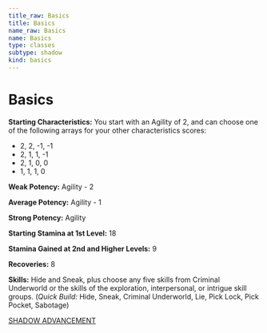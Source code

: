 ```yaml
---
title_raw: Basics
title: Basics
name_raw: Basics
name: Basics
type: classes
subtype: shadow
kind: basics
---
```


# Basics

**Starting Characteristics:** You start with an Agility of 2, and can choose one of the following arrays for your other characteristics scores:

- 2, 2, -1, -1
- 2, 1, 1, -1
- 2, 1, 0, 0
- 1, 1, 1, 0

**Weak Potency:** Agility - 2

**Average Potency:** Agility - 1

**Strong Potency:** Agility

**Starting Stamina at 1st Level:** 18

**Stamina Gained at 2nd and Higher Levels:** 9

**Recoveries:** 8

**Skills:** Hide and Sneak, plus choose any five skills from Criminal Underworld or the skills of the exploration, interpersonal, or intrigue skill groups. (*Quick Build:* Hide, Sneak, Criminal Underworld, Lie, Pick Lock, Pick Pocket, Sabotage)

[SHADOW ADVANCEMENT](./Shadow%20Advancement.md)
